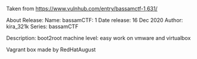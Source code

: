 Taken from https://www.vulnhub.com/entry/bassamctf-1,631/

About Release:
    Name: bassamCTF: 1
    Date release: 16 Dec 2020
    Author: kira_321k
    Series: bassamCTF

Description:
    boot2root machine
    level: easy
    work on vmware and virtualbox

Vagrant box made by RedHatAugust
